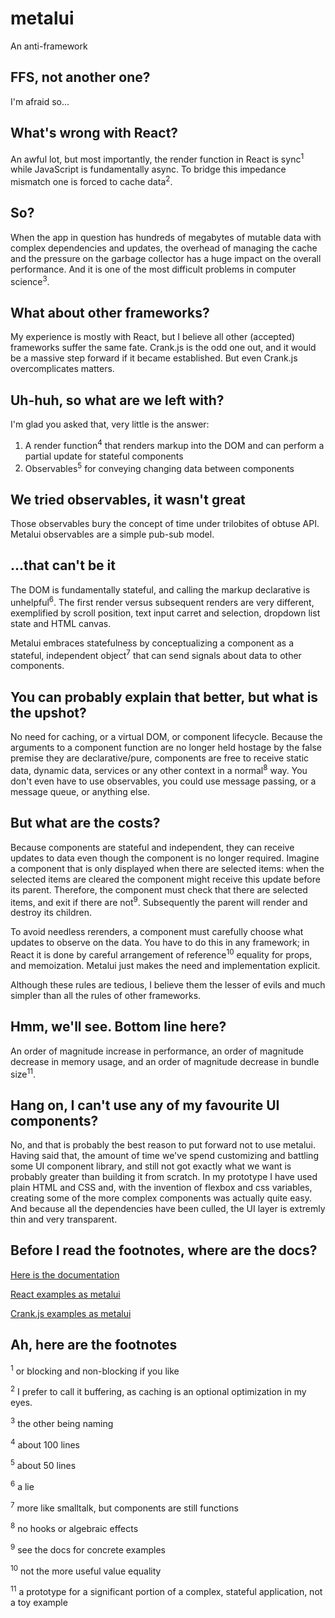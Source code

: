 # metalui

An anti-framework

## FFS, not another one?

I'm afraid so...

## What's wrong with React?

An awful lot, but most importantly, the render function in React is sync<sup>1</sup> while JavaScript is fundamentally async. To bridge this impedance mismatch one is forced to cache data<sup>2</sup>.

## So?

When the app in question has hundreds of megabytes of mutable data with complex dependencies and updates, the overhead of managing the cache and the pressure on the garbage collector has a huge impact on the overall performance. And it is one of the most difficult problems in computer science<sup>3</sup>.

## What about other frameworks?

My experience is mostly with React, but I believe all other (accepted) frameworks suffer the same fate. Crank.js is the odd one out, and it would be a massive step forward if it became established. But even Crank.js overcomplicates matters.

## Uh-huh, so what are we left with?

I'm glad you asked that, very little is the answer:

1. A render function<sup>4</sup> that renders markup into the DOM and can perform a partial update for stateful components
2. Observables<sup>5</sup> for conveying changing data between components

## We tried observables, it wasn't great

Those observables bury the concept of time under trilobites of obtuse API. Metalui observables are a simple pub-sub model.

## ...that can't be it

The DOM is fundamentally stateful, and calling the markup declarative is unhelpful<sup>6</sup>. The first render versus subsequent renders are very different, exemplified by scroll position, text input carret and selection, dropdown list state and HTML canvas.

Metalui embraces statefulness by conceptualizing a component as a stateful, independent object<sup>7</sup> that can send signals about data to other components.

## You can probably explain that better, but what is the upshot?

No need for caching, or a virtual DOM, or component lifecycle. Because the arguments to a component function are no longer held hostage by the false premise they are declarative/pure, components are free to receive static data, dynamic data, services or any other context in a normal<sup>8</sup> way. You don't even have to use observables, you could use message passing, or a message queue, or anything else.

## But what are the costs?

Because components are stateful and independent, they can receive updates to data even though the component is no longer required. Imagine a component that is only displayed when there are selected items: when the selected items are cleared the component might receive this update before its parent. Therefore, the component must check that there are selected items, and exit if there are not<sup>9</sup>. Subsequently the parent will render and destroy its children.

To avoid needless rerenders, a component must carefully choose what updates to observe on the data. You have to do this in any framework; in React it is done by careful arrangement of reference<sup>10</sup> equality for props, and memoization. Metalui just makes the need and implementation explicit.

Although these rules are tedious, I believe them the lesser of evils and much simpler than all the rules of other frameworks.

## Hmm, we'll see. Bottom line here?

An order of magnitude increase in performance, an order of magnitude decrease in memory usage, and an order of magnitude decrease in bundle size<sup>11</sup>.

## Hang on, I can't use any of my favourite UI components?

No, and that is probably the best reason to put forward not to use metalui. Having said that, the amount of time we've spend customizing and battling some UI component library, and still not got exactly what we want is probably greater than building it from scratch. In my prototype I have used plain HTML and CSS and, with the invention of flexbox and css variables, creating some of the more complex components was actually quite easy. And because all the dependencies have been culled, the UI layer is extremly thin and very transparent.

## Before I read the footnotes, where are the docs?

[Here is the documentation](./documentation.md)

[React examples as metalui](./react-examples.md)

[Crank.js examples as metalui](./crankjs-examples.md)

## Ah, here are the footnotes

<sup>1</sup> or blocking and non-blocking if you like

<sup>2</sup> I prefer to call it buffering, as caching is an optional optimization in my eyes.

<sup>3</sup> the other being naming

<sup>4</sup> about 100 lines

<sup>5</sup> about 50 lines

<sup>6</sup> a lie

<sup>7</sup> more like smalltalk, but components are still functions

<sup>8</sup> no hooks or algebraic effects

<sup>9</sup> see the docs for concrete examples

<sup>10</sup> not the more useful value equality

<sup>11</sup> a prototype for a significant portion of a complex, stateful application, not a toy example
